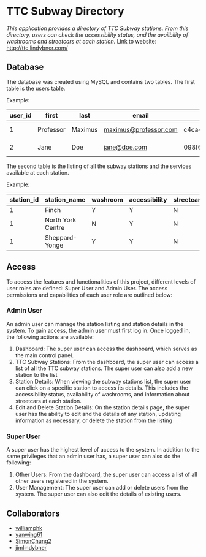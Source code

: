 # TTC Subway Directory 


*This application provides a directory of TTC Subway stations. From this directory, users can check the accessibility status, and the availbility of washrooms and streetcars at each station.*
Link to website: http://ttc.lindybner.com/


## Database

The database was created using MySQL and contains two tables. The first table is the users table.

Example:

| user_id | first | last | email | password | active | dateAdded |
| ------- | ----- | ---- | ----- | -------- | ------ | --------- |
| 1 | Professor | Maximus | maximus@professor.com | c4ca4238a0b923820dcc509a6f75849b | Yes | 2023-07-15 |
| 2 | Jane | Doe | jane@doe.com | 098f6bcd4621d373cade4e832627b4f6 | Yes | 2023-07-16 |

 The second table is the listing of all the subway stations and the services available at each station. 

 Example:

| station_id | station_name | washroom | accessibility | streetcar |
| ------- | ----- | ---- | ----- | -------- |
| 1 | Finch | Y | Y | N |
| 1 | North York Centre | N | Y | N |
| 1 | Sheppard-Yonge | Y | Y | N |



## Access

To access the features and functionalities of this project, different levels of user roles are defined: Super User and Admin User. The access permissions and capabilities of each user role are outlined below:

### Admin User 

An admin user can manage the station listing and station details in the system. To gain access, the admin user must first log in. Once logged in, the following actions are available:

1.	Dashboard: The super user can access the dashboard, which serves as the main control panel.
2.	TTC Subway Stations: From the dashboard, the super user can access a list of all the TTC subway stations. The super user can also add a new station to the list
3.	Station Details: When viewing the subway stations list, the super user can click on a specific station to access its details. This includes the accessibility status, availability of washrooms, and information about streetcars at each station. 
4.	Edit and Delete Station Details: On the station details page, the super user has the ability to edit and the details of any station, updating information as necessary, or delete the station from the listing

### Super User 

A super user has the highest level of access to the system. In addition to the same privileges that an admin user has, a super user can also do the following:

1.	Other Users: From the dashboard, the super user can access a list of all other users registered in the system.
2.	User Management: The super user can add or delete users from the system. The super user can also edit the details of existing users.

## Collaborators
- [williamphk](https://github.com/williamphk)
- [yanwing61](https://github.com/yanwing61)
- [SimonChung2](https://github.com/SimonChung2)
- [jimlindybner](https://github.com/jimlindybner)

